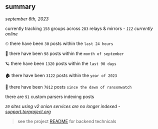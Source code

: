 
## summary
_september 6th, 2023_

currently tracking `158` groups across `283` relays & mirrors - _`112` currently online_

⏲ there have been `30` posts within the `last 24 hours`

🦈 there have been `98` posts within the `month of september`

🪐 there have been `1320` posts within the `last 90 days`

🏚 there have been `3122` posts within the `year of 2023`

🦕 there have been `7812` posts `since the dawn of ransomwatch`

there are `91` custom parsers indexing posts

_`20` sites using v2 onion services are no longer indexed - [support.torproject.org](https://support.torproject.org/onionservices/v2-deprecation/)_

> see the project [README](https://github.com/joshhighet/ransomwatch#ransomwatch--) for backend technicals
